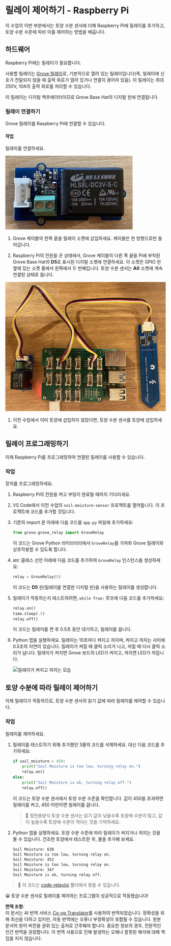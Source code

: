 <!--
CO_OP_TRANSLATOR_METADATA:
{
  "original_hash": "66b81165e60f8f169bd52a401b6a0f8b",
  "translation_date": "2025-08-24T22:18:34+00:00",
  "source_file": "2-farm/lessons/3-automated-plant-watering/pi-relay.md",
  "language_code": "ko"
}
-->
# 릴레이 제어하기 - Raspberry Pi

이 수업의 이번 부분에서는 토양 수분 센서에 더해 Raspberry Pi에 릴레이를 추가하고, 토양 수분 수준에 따라 이를 제어하는 방법을 배웁니다.

## 하드웨어

Raspberry Pi에는 릴레이가 필요합니다.

사용할 릴레이는 [Grove 릴레이](https://www.seeedstudio.com/Grove-Relay.html)로, 기본적으로 열려 있는 릴레이입니다(즉, 릴레이에 신호가 전달되지 않을 때 출력 회로가 열려 있거나 연결이 끊어져 있음). 이 릴레이는 최대 250V, 10A의 출력 회로를 처리할 수 있습니다.

이 릴레이는 디지털 액추에이터이므로 Grove Base Hat의 디지털 핀에 연결됩니다.

### 릴레이 연결하기

Grove 릴레이를 Raspberry Pi에 연결할 수 있습니다.

#### 작업

릴레이를 연결하세요.

![Grove 릴레이](../../../../../translated_images/grove-relay.d426958ca210fbd0fb7983d7edc069d46c73a8b0a099d94797bd756f7b6bb6be.ko.png)

1. Grove 케이블의 한쪽 끝을 릴레이 소켓에 삽입하세요. 케이블은 한 방향으로만 들어갑니다.

1. Raspberry Pi의 전원을 끈 상태에서, Grove 케이블의 다른 쪽 끝을 Pi에 부착된 Grove Base Hat의 **D5**로 표시된 디지털 소켓에 연결하세요. 이 소켓은 GPIO 핀 옆에 있는 소켓 줄에서 왼쪽에서 두 번째입니다. 토양 수분 센서는 **A0** 소켓에 계속 연결된 상태로 둡니다.

![D5 소켓에 연결된 Grove 릴레이와 A0 소켓에 연결된 토양 수분 센서](../../../../../translated_images/pi-relay-and-soil-moisture-sensor.02f3198975b8c53e69ec716cd2719ce117700bd1fc933eaf93476c103c57939b.ko.png)

1. 이전 수업에서 이미 토양에 삽입하지 않았다면, 토양 수분 센서를 토양에 삽입하세요.

## 릴레이 프로그래밍하기

이제 Raspberry Pi를 프로그래밍하여 연결된 릴레이를 사용할 수 있습니다.

### 작업

장치를 프로그래밍하세요.

1. Raspberry Pi의 전원을 켜고 부팅이 완료될 때까지 기다리세요.

1. VS Code에서 이전 수업의 `soil-moisture-sensor` 프로젝트를 열어둡니다. 이 프로젝트에 코드를 추가할 것입니다.

1. 기존의 import 문 아래에 다음 코드를 `app.py` 파일에 추가하세요:

    ```python
    from grove.grove_relay import GroveRelay
    ```

    이 코드는 Grove Python 라이브러리에서 `GroveRelay`를 가져와 Grove 릴레이와 상호작용할 수 있도록 합니다.

1. `ADC` 클래스 선언 아래에 다음 코드를 추가하여 `GroveRelay` 인스턴스를 생성하세요:

    ```python
    relay = GroveRelay(5)
    ```

    이 코드는 **D5** 핀(릴레이를 연결한 디지털 핀)을 사용하는 릴레이를 생성합니다.

1. 릴레이가 작동하는지 테스트하려면, `while True:` 루프에 다음 코드를 추가하세요:

    ```python
    relay.on()
    time.sleep(.5)
    relay.off()
    ```

    이 코드는 릴레이를 켠 후 0.5초 동안 대기하고, 릴레이를 끕니다.

1. Python 앱을 실행하세요. 릴레이는 10초마다 켜지고 꺼지며, 켜지고 꺼지는 사이에 0.5초의 지연이 있습니다. 릴레이가 켜질 때 클릭 소리가 나고, 꺼질 때 다시 클릭 소리가 납니다. 릴레이가 켜지면 Grove 보드의 LED가 켜지고, 꺼지면 LED가 꺼집니다.

    ![릴레이가 켜지고 꺼지는 모습](../../../../../images/relay-turn-on-off.gif)

## 토양 수분에 따라 릴레이 제어하기

이제 릴레이가 작동하므로, 토양 수분 센서의 읽기 값에 따라 릴레이를 제어할 수 있습니다.

### 작업

릴레이를 제어하세요.

1. 릴레이를 테스트하기 위해 추가했던 3줄의 코드를 삭제하세요. 대신 다음 코드를 추가하세요:

    ```python
    if soil_moisture > 450:
        print("Soil Moisture is too low, turning relay on.")
        relay.on()
    else:
        print("Soil Moisture is ok, turning relay off.")
        relay.off()
    ```

    이 코드는 토양 수분 센서에서 토양 수분 수준을 확인합니다. 값이 450을 초과하면 릴레이를 켜고, 450 미만이면 릴레이를 끕니다.

    > 💁 정전용량식 토양 수분 센서는 읽기 값이 낮을수록 토양에 수분이 많고, 값이 높을수록 토양에 수분이 적다는 것을 기억하세요.

1. Python 앱을 실행하세요. 토양 수분 수준에 따라 릴레이가 켜지거나 꺼지는 것을 볼 수 있습니다. 건조한 토양에서 테스트한 후, 물을 추가해 보세요.

    ```output
    Soil Moisture: 638
    Soil Moisture is too low, turning relay on.
    Soil Moisture: 452
    Soil Moisture is too low, turning relay on.
    Soil Moisture: 347
    Soil Moisture is ok, turning relay off.
    ```

> 💁 이 코드는 [code-relay/pi](../../../../../2-farm/lessons/3-automated-plant-watering/code-relay/pi) 폴더에서 찾을 수 있습니다.

😀 토양 수분 센서로 릴레이를 제어하는 프로그램이 성공적으로 작동했습니다!

**면책 조항**:  
이 문서는 AI 번역 서비스 [Co-op Translator](https://github.com/Azure/co-op-translator)를 사용하여 번역되었습니다. 정확성을 위해 최선을 다하고 있지만, 자동 번역에는 오류나 부정확성이 포함될 수 있습니다. 원본 문서의 원어 버전을 권위 있는 출처로 간주해야 합니다. 중요한 정보의 경우, 전문적인 인간 번역을 권장합니다. 이 번역 사용으로 인해 발생하는 오해나 잘못된 해석에 대해 책임을 지지 않습니다.